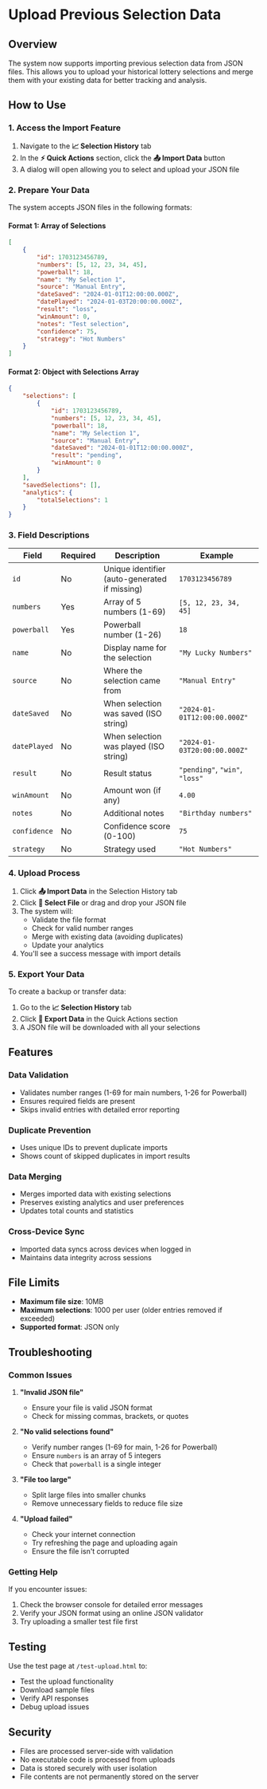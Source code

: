 # Upload Previous Selection Data

## Overview

The system now supports importing previous selection data from JSON files. This allows you to upload your historical lottery selections and merge them with your existing data for better tracking and analysis.

## How to Use

### 1. Access the Import Feature

1. Navigate to the **📈 Selection History** tab
2. In the **⚡ Quick Actions** section, click the **📤 Import Data** button
3. A dialog will open allowing you to select and upload your JSON file

### 2. Prepare Your Data

The system accepts JSON files in the following formats:

#### Format 1: Array of Selections
```json
[
    {
        "id": 1703123456789,
        "numbers": [5, 12, 23, 34, 45],
        "powerball": 18,
        "name": "My Selection 1",
        "source": "Manual Entry",
        "dateSaved": "2024-01-01T12:00:00.000Z",
        "datePlayed": "2024-01-03T20:00:00.000Z",
        "result": "loss",
        "winAmount": 0,
        "notes": "Test selection",
        "confidence": 75,
        "strategy": "Hot Numbers"
    }
]
```

#### Format 2: Object with Selections Array
```json
{
    "selections": [
        {
            "id": 1703123456789,
            "numbers": [5, 12, 23, 34, 45],
            "powerball": 18,
            "name": "My Selection 1",
            "source": "Manual Entry",
            "dateSaved": "2024-01-01T12:00:00.000Z",
            "result": "pending",
            "winAmount": 0
        }
    ],
    "savedSelections": [],
    "analytics": {
        "totalSelections": 1
    }
}
```

### 3. Field Descriptions

| Field | Required | Description | Example |
|-------|----------|-------------|---------|
| `id` | No | Unique identifier (auto-generated if missing) | `1703123456789` |
| `numbers` | Yes | Array of 5 numbers (1-69) | `[5, 12, 23, 34, 45]` |
| `powerball` | Yes | Powerball number (1-26) | `18` |
| `name` | No | Display name for the selection | `"My Lucky Numbers"` |
| `source` | No | Where the selection came from | `"Manual Entry"` |
| `dateSaved` | No | When selection was saved (ISO string) | `"2024-01-01T12:00:00.000Z"` |
| `datePlayed` | No | When selection was played (ISO string) | `"2024-01-03T20:00:00.000Z"` |
| `result` | No | Result status | `"pending"`, `"win"`, `"loss"` |
| `winAmount` | No | Amount won (if any) | `4.00` |
| `notes` | No | Additional notes | `"Birthday numbers"` |
| `confidence` | No | Confidence score (0-100) | `75` |
| `strategy` | No | Strategy used | `"Hot Numbers"` |

### 4. Upload Process

1. Click **📤 Import Data** in the Selection History tab
2. Click **📁 Select File** or drag and drop your JSON file
3. The system will:
   - Validate the file format
   - Check for valid number ranges
   - Merge with existing data (avoiding duplicates)
   - Update your analytics
4. You'll see a success message with import details

### 5. Export Your Data

To create a backup or transfer data:

1. Go to the **📈 Selection History** tab
2. Click **💾 Export Data** in the Quick Actions section
3. A JSON file will be downloaded with all your selections

## Features

### Data Validation
- Validates number ranges (1-69 for main numbers, 1-26 for Powerball)
- Ensures required fields are present
- Skips invalid entries with detailed error reporting

### Duplicate Prevention
- Uses unique IDs to prevent duplicate imports
- Shows count of skipped duplicates in import results

### Data Merging
- Merges imported data with existing selections
- Preserves existing analytics and user preferences
- Updates total counts and statistics

### Cross-Device Sync
- Imported data syncs across devices when logged in
- Maintains data integrity across sessions

## File Limits

- **Maximum file size**: 10MB
- **Maximum selections**: 1000 per user (older entries removed if exceeded)
- **Supported format**: JSON only

## Troubleshooting

### Common Issues

1. **"Invalid JSON file"**
   - Ensure your file is valid JSON format
   - Check for missing commas, brackets, or quotes

2. **"No valid selections found"**
   - Verify number ranges (1-69 for main, 1-26 for Powerball)
   - Ensure `numbers` is an array of 5 integers
   - Check that `powerball` is a single integer

3. **"File too large"**
   - Split large files into smaller chunks
   - Remove unnecessary fields to reduce file size

4. **"Upload failed"**
   - Check your internet connection
   - Try refreshing the page and uploading again
   - Ensure the file isn't corrupted

### Getting Help

If you encounter issues:
1. Check the browser console for detailed error messages
2. Verify your JSON format using an online JSON validator
3. Try uploading a smaller test file first

## Testing

Use the test page at `/test-upload.html` to:
- Test the upload functionality
- Download sample files
- Verify API responses
- Debug upload issues

## Security

- Files are processed server-side with validation
- No executable code is processed from uploads
- Data is stored securely with user isolation
- File contents are not permanently stored on the server
